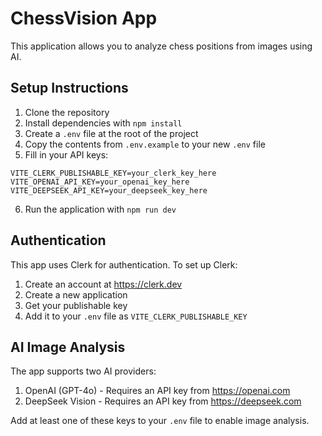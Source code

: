 
# ChessVision App

This application allows you to analyze chess positions from images using AI.

## Setup Instructions

1. Clone the repository
2. Install dependencies with `npm install`
3. Create a `.env` file at the root of the project
4. Copy the contents from `.env.example` to your new `.env` file
5. Fill in your API keys:

```
VITE_CLERK_PUBLISHABLE_KEY=your_clerk_key_here
VITE_OPENAI_API_KEY=your_openai_key_here
VITE_DEEPSEEK_API_KEY=your_deepseek_key_here
```

6. Run the application with `npm run dev`

## Authentication

This app uses Clerk for authentication. To set up Clerk:

1. Create an account at https://clerk.dev
2. Create a new application
3. Get your publishable key
4. Add it to your `.env` file as `VITE_CLERK_PUBLISHABLE_KEY`

## AI Image Analysis

The app supports two AI providers:

1. OpenAI (GPT-4o) - Requires an API key from https://openai.com
2. DeepSeek Vision - Requires an API key from https://deepseek.com

Add at least one of these keys to your `.env` file to enable image analysis.
